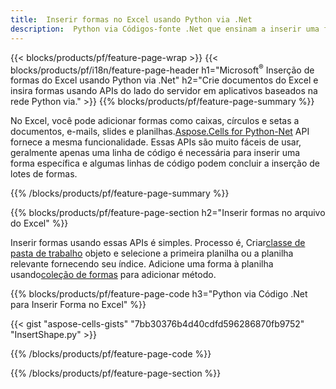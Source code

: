 ```yaml
---
title:  Inserir formas no Excel usando Python via .Net
description:  Python via Códigos-fonte .Net que ensinam a inserir uma forma em arquivos Microsoft Excel usando Python via Biblioteca .Net.
---
```

{{< blocks/products/pf/feature-page-wrap >}}
{{< blocks/products/pf/i18n/feature-page-header h1="Microsoft<sup>&reg;</sup> Inserção de formas do Excel usando Python via .Net" h2="Crie documentos do Excel e insira formas usando APIs do lado do servidor em aplicativos baseados na rede Python via." >}}
{{% blocks/products/pf/feature-page-summary %}}

 No Excel, você pode adicionar formas como caixas, círculos e setas a documentos, e-mails, slides e planilhas.[Aspose.Cells for Python-Net](https://releases.aspose.com/cells/python-net) API fornece a mesma funcionalidade. Essas APIs são muito fáceis de usar, geralmente apenas uma linha de código é necessária para inserir uma forma específica e algumas linhas de código podem concluir a inserção de lotes de formas.

{{% /blocks/products/pf/feature-page-summary %}}

{{% blocks/products/pf/feature-page-section h2="Inserir formas no arquivo do Excel" %}}

 Inserir formas usando essas APIs é simples. Processo é, Criar[classe de pasta de trabalho](https://reference.aspose.com/cells/python-net/aspose.cells/workbook/) objeto e selecione a primeira planilha ou a planilha relevante fornecendo seu índice. Adicione uma forma à planilha usando[coleção de formas](https://reference.aspose.com/cells/python-net/aspose.cells.drawing/shapecollection/) para adicionar método.

{{% blocks/products/pf/feature-page-code h3="Python via Código .Net para Inserir Forma no Excel" %}}

{{< gist "aspose-cells-gists" "7bb30376b4d40cdfd596286870fb9752" "InsertShape.py" >}}

{{% /blocks/products/pf/feature-page-code %}}

{{% /blocks/products/pf/feature-page-section %}}

